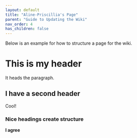 ```yaml
---
layout: default
title: "Aline-Priscillia's Page"
parent: "Guide to Updating the Wiki"
nav_order: 4
has_children: false
---
```

Below is an example for how to structure a page for the wiki.


# This is my header

It heads the paragraph.

## I have a second header

Cool!

### Nice headings create structure

__I agree__
